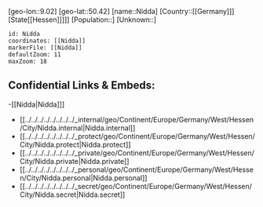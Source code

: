 ﻿---
location: [50.42,9.02]
mapzoom: [7,12] 
mapmarker: city 
type: City
tags:
- geo/City


SpocWebEntityId: 32894
isDeleted: false
confidential: public

---
[geo-lon::9.02]
[geo-lat::50.42]
[name::Nidda]
[Country::[[Germany]]]
[State[[Hessen]]]]]
[Population::]
[Unknown::]


```leaflet
id: Nidda
coordinates: [[Nidda]]
markerFile: [[Nidda]]
defaultZoom: 11 
maxZoom: 18
```


## Confidential Links & Embeds: 
-[[Nidda|Nidda]]] 
- [[../../../../../../../../_internal/geo/Continent/Europe/Germany/West/Hessen/City/Nidda.internal|Nidda.internal]] 
- [[../../../../../../../../_protect/geo/Continent/Europe/Germany/West/Hessen/City/Nidda.protect|Nidda.protect]] 
- [[../../../../../../../../_private/geo/Continent/Europe/Germany/West/Hessen/City/Nidda.private|Nidda.private]] 
- [[../../../../../../../../_personal/geo/Continent/Europe/Germany/West/Hessen/City/Nidda.personal|Nidda.personal]] 
- [[../../../../../../../../_secret/geo/Continent/Europe/Germany/West/Hessen/City/Nidda.secret|Nidda.secret]] 

